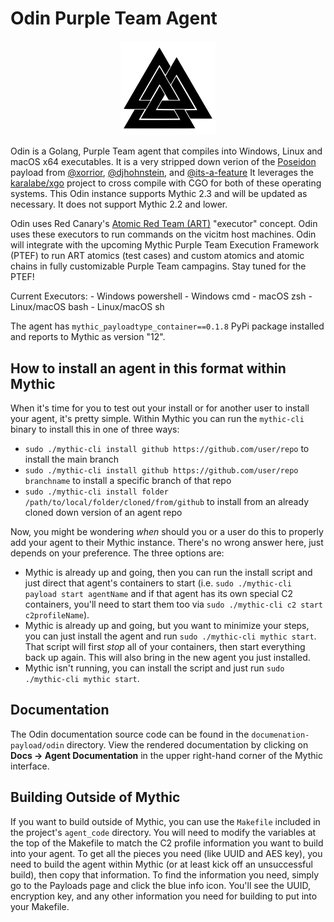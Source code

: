 # Odin Purple Team Agent

<p align="center">
  <img alt="Odin Logo" src="documentation-payload/odin/odin.svg" height="30%" width="30%">
</p>

Odin is a Golang, Purple Team agent that compiles into Windows, Linux and macOS x64 executables.  It is a very stripped down verion of the [Poseidon](https://github.com/MythicAgents/poseidon) payload from [@xorrior](https://github.com/xorrior), [@djhohnstein](https://github.com/djhohnstein), and [@its-a-feature](https://github.com/its-a-feature)
It leverages the [karalabe/xgo](https://github.com/karalabe/xgo) project to cross compile with CGO for both of these
operating systems. This Odin instance supports Mythic 2.3 and will be updated as necessary.
It does not support Mythic 2.2 and lower.

Odin uses Red Canary's [Atomic Red Team (ART)](https://github.com/redcanaryco/atomic-red-team) "executor" concept.  Odin uses these executors to run commands on the vicitm host machines.  Odin will integrate with the upcoming Mythic Purple Team Execution Framework (PTEF) to run ART atomics (test cases) and custom atomics and atomic chains in fully customizable Purple Team campagins.  Stay tuned for the PTEF!

Current Executors:
      - Windows powershell
      - Windows cmd
      - macOS zsh
      - Linux/macOS bash
      - Linux/macOS sh

The agent has `mythic_payloadtype_container==0.1.8` PyPi package installed and reports to Mythic as version "12".

## How to install an agent in this format within Mythic

When it's time for you to test out your install or for another user to install your agent, it's pretty simple. Within Mythic you can run the `mythic-cli` binary to install this in one of three ways:

* `sudo ./mythic-cli install github https://github.com/user/repo` to install the main branch
* `sudo ./mythic-cli install github https://github.com/user/repo branchname` to install a specific branch of that repo
* `sudo ./mythic-cli install folder /path/to/local/folder/cloned/from/github` to install from an already cloned down version of an agent repo

Now, you might be wondering _when_ should you or a user do this to properly add your agent to their Mythic instance. There's no wrong answer here, just depends on your preference. The three options are:

* Mythic is already up and going, then you can run the install script and just direct that agent's containers to start (i.e. `sudo ./mythic-cli payload start agentName` and if that agent has its own special C2 containers, you'll need to start them too via `sudo ./mythic-cli c2 start c2profileName`).
* Mythic is already up and going, but you want to minimize your steps, you can just install the agent and run `sudo ./mythic-cli mythic start`. That script will first _stop_ all of your containers, then start everything back up again. This will also bring in the new agent you just installed.
* Mythic isn't running, you can install the script and just run `sudo ./mythic-cli mythic start`.

## Documentation

The Odin documentation source code can be found in the `documenation-payload/odin` directory.
View the rendered documentation by clicking on **Docs -> Agent Documentation** in the upper right-hand corner of the Mythic
interface.

## Building Outside of Mythic

If you want to build outside of Mythic, you can use the `Makefile` included in the project's `agent_code` directory. You will need to modify the variables at the top of the Makefile to match the C2 profile information you want to build into your agent. To get all the pieces you need (like UUID and AES key), you need to build the agent within Mythic (or at least kick off an unsuccessful build), then copy that information. To find the information you need, simply go to the Payloads page and click the blue info icon. You'll see the UUID, encryption key, and any other information you need for building to put into your Makefile.
